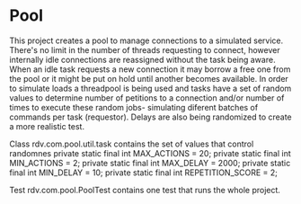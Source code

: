 # Pool
  This project creates a pool to manage connections to a simulated service. There's no limit in the number of threads 
requesting to connect, however internally idle connections are reassigned without the task being aware. When an idle task 
requests a new connection it may borrow a free one from the pool or it might be put on hold until another becomes available.
  In order to simulate loads a threadpool is being used and tasks have a set of random values to determine number of petitions
to a connection and/or number of times to execute these random jobs- simulating diferent batches of commands per task 
(requestor). Delays are also being randomized to create a more realistic test.

Class rdv.com.pool.util.task contains the set of values that control randomnes
    private static final int MAX_ACTIONS = 20;
    private static final int MIN_ACTIONS = 2;
    private static final int MAX_DELAY = 2000;
    private static final int MIN_DELAY = 10;
    private static final int REPETITION_SCORE = 2;


Test rdv.com.pool.PoolTest contains one test that runs the whole project.
